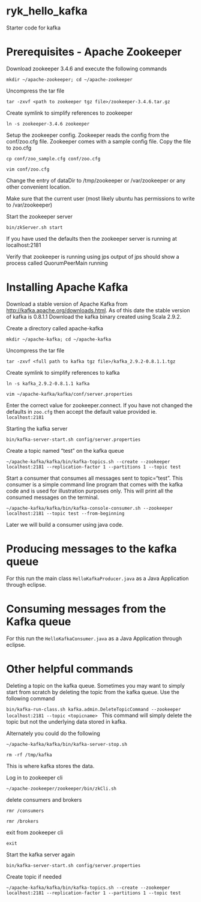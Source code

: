 ryk_hello_kafka
===============

Starter code for kafka

Prerequisites - Apache Zookeeper
================================
Download zookeeper 3.4.6 and execute the following commands

```mkdir ~/apache-zookeeper; cd ~/apache-zookeeper```

Uncompress the tar file

```tar -zxvf <path to zookeeper tgz file>/zookeeper-3.4.6.tar.gz```

Create symlink to simplify references to zookeeper

```ln -s zookeeper-3.4.6 zookeeper```

Setup the zookeeper config. Zookeeper reads the config from the conf/zoo.cfg file. Zookeeper comes with a sample config file. Copy the file to zoo.cfg

```cp conf/zoo_sample.cfg conf/zoo.cfg```

```vim conf/zoo.cfg```

Change the entry of dataDir to /tmp/zookeeper or /var/zookeeper or any other convenient location.

Make sure that the current user (most likely ubuntu has permissions to write to /var/zookeeper)

Start the zookeeper server

```bin/zkServer.sh start```

If you have used the defaults then the zookeeper server is running at localhost:2181

Verify that zookeeper is running using jps
output of jps should show a process called QuorumPeerMain running

Installing Apache Kafka
=======================

Download a stable version of Apache Kafka from http://kafka.apache.org/downloads.html. As of this date the stable version of kafka is 0.8.1.1 Download the kafka binary created using Scala 2.9.2. 


Create a directory called apache-kafka

```mkdir ~/apache-kafka; cd ~/apache-kafka```

Uncompress the tar file

```tar -zxvf <full path to kafka tgz file>/kafka_2.9.2-0.8.1.1.tgz```


Create symlink to simplify references to kafka

```ln -s kafka_2.9.2-0.8.1.1 kafka```

```vim ~/apache-kafka/kafka/conf/server.properties```

Enter the correct value for zookeeper.connect. If you have not changed the defaults in ```zoo.cfg``` then accept the default value provided ie. ```localhost:2181```

Starting the kafka server

```bin/kafka-server-start.sh config/server.properties```

Create a topic named “test” on the kafka queue

```~/apache-kafka/kafka/bin/kafka-topics.sh --create --zookeeper localhost:2181 --replication-factor 1 --partitions 1 --topic test```

Start a consumer that consumes all messages sent to topic=“test”. This consumer is a simple command line program that comes with the kafka code and is used for illustration purposes only. This will print all the consumed messages on the terminal.

```~/apache-kafka/kafka/bin/kafka-console-consumer.sh --zookeeper localhost:2181 --topic test --from-beginning```

Later we will build a consumer using java code. 

Producing messages to the kafka queue
=====================================
For this run the main class ```HelloKafkaProducer.java``` as a Java Application through eclipse.

Consuming messages from the Kafka queue
=======================================
For this run the ```HelloKafkaConsumer.java``` as a Java Application through eclipse.

Other helpful commands
======================
Deleting a topic on the kafka queue. Sometimes you may want to simply start from scratch by deleting the topic from the kafka queue. Use the following command

```bin/kafka-run-class.sh kafka.admin.DeleteTopicCommand --zookeeper localhost:2181 --topic <topicname> ```
This command will simply delete the topic but not the underlying data stored in kafka.

Alternately you could do the following

```~/apache-kafka/kafka/bin/kafka-server-stop.sh ```

```rm -rf /tmp/kafka ```

This is where kafka stores the data.

Log in to zookeeper cli 

```~/apache-zookeeper/zookeeper/bin/zkCli.sh ```

delete consumers and brokers

```rmr /consumers ```

```rmr /brokers ```

exit from zookeeper cli

```exit ```

Start the kafka server again

```bin/kafka-server-start.sh config/server.properties```

Create topic if needed 

```~/apache-kafka/kafka/bin/kafka-topics.sh --create --zookeeper localhost:2181 --replication-factor 1 --partitions 1 --topic test```
